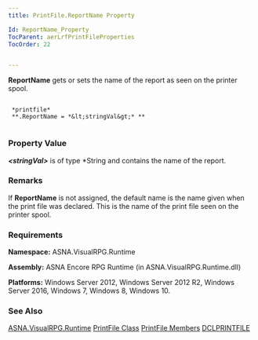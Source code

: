 ```yaml
---
title: PrintFile.ReportName Property

Id: ReportName_Property
TocParent: aerLrfPrintFileProperties
TocOrder: 22


---
```


**ReportName** gets or sets the name of the report as seen on the printer spool. 

```

 *printfile* 
 **.ReportName = *&lt;stringVal&gt;* ** 
        
```

### Property Value
***&lt;stringVal&gt;*** is of type *String and contains the name of the report. 

### Remarks
If **ReportName** is not assigned, the default name is the name given when the print file was declared. This is the name of the print file seen on the printer spool. 

### Requirements
**Namespace:** ASNA.VisualRPG.Runtime 

**Assembly:** ASNA Encore RPG Runtime (in ASNA.VisualRPG.Runtime.dll) 

**Platforms:** Windows Server 2012, Windows Server 2012 R2, Windows Server 2016, Windows 7, Windows 8, Windows 10. 

### See Also
[ASNA.VisualRPG.Runtime](aerLrfRuntimeNamespace.html)
[PrintFile Class](aerLrfPrintFileClass.html)
[PrintFile Members](aerLrfPrintFileMembers.html)
[DCLPRINTFILE](DCLPRINTFILE.html) 
